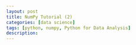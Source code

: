 ```yaml
---
layout: post
title: NumPy Tutorial (2)
categories: [data science]
tags: [python, numpy, Python for Data Analysis]
description: 
---
```


